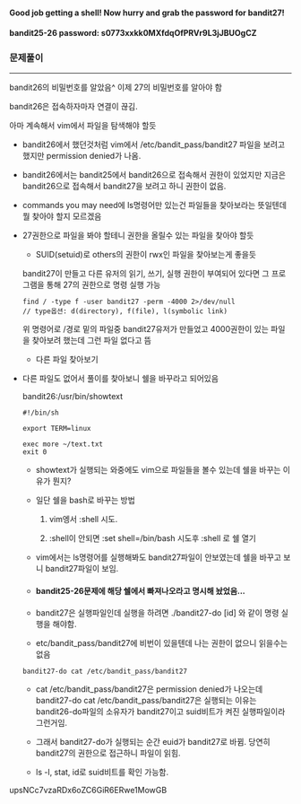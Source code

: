 #### Good job getting a shell! Now hurry and grab the password for bandit27!

#### bandit25-26 password: s0773xxkk0MXfdqOfPRVr9L3jJBUOgCZ

### 문제풀이
---
bandit26의 비밀번호를 알았음^ 이제 27의 비밀번호를 알아야 함

bandit26은 접속하자마자 연결이 끊김.

아마 계속해서 vim에서 파일을 탐색해야 할듯

* bandit26에서 했던것처럼 vim에서 /etc/bandit_pass/bandit27 파일을 보려고 했지만 permission denied가 나옴.

* bandit26에서는 bandit25에서 bandit26으로 접속해서 권한이 있었지만 지금은 bandit26으로 접속해서 bandit27을 보려고 하니 권한이 없음.

* commands you may need에 ls명령어만 있는건 파일들을 찾아보라는 뜻일텐데 뭘 찾아야 할지 모르겠음

* 27권한으로 파일을 봐야 할테니 권한을 올릴수 있는 파일을 찾아야 할듯

    - SUID(setuid)로 others의 권한이 rwx인 파일을 찾아보는게 좋을듯 
    
    bandit27이 만들고 다른 유저의 읽기, 쓰기, 실행 권한이 부여되어 있다면 그 프로그램을 통해 27의 권한으로 명령 실행 가능

    ```
    find / -type f -user bandit27 -perm -4000 2>/dev/null
    // type옵션: d(directory), f(file), l(symbolic link)
    ```

    위 명령어로 /경로 밑의 파일중 bandit27유저가 만들었고 4000권한이 있는 파일을 찾아보려 했는데 그런 파일 없다고 뜸

    - 다른 파일 찾아보기
    
* 다른 파일도 없어서 풀이를 찾아보니 쉘을 바꾸라고 되어있음

    bandit26:/usr/bin/showtext
    ```
    #!/bin/sh

    export TERM=linux

    exec more ~/text.txt
    exit 0
    ```
    - showtext가 실행되는 와중에도 vim으로 파일들을 볼수 있는데 쉘을 바꾸는 이유가 뭔지?

    - 일단 쉘을 bash로 바꾸는 방법

        1. vim엥서 :shell 시도.

        2. :shell이 안되면 :set shell=/bin/bash 시도후 :shell 로 쉘 열기

    - vim에서는 ls명령어를 실행해봐도 bandit27파일이 안보였는데 쉘을 바꾸고 보니 bandit27파일이 보임.

    - #### bandit25-26문제에 해당 쉘에서 빠져나오라고 명시해 놨었음...

    - bandit27은 실행파일인데 실행을 하려면 ./bandit27-do [id] 와 같이 명령 실행을 해야함.

    - etc/bandit_pass/bandit27에 비번이 있을텐데 나는 권한이 없으니 읽을수는 없음

    ```
    bandit27-do cat /etc/bandit_pass/bandit27
    ```

    - cat /etc/bandit_pass/bandit27은 permission denied가 나오는데 bandit27-do cat /etc/bandit_pass/bandit27은 실행되는 이유는 bandit26-do파일의 소유자가 bandit27이고 suid비트가 켜진 실행파일이라 그런거임.

    - 그래서 bandit27-do가 실행되는 순간 euid가 bandit27로 바뀜. 당연히 bandit27의 권한으로 접근하니 파일이 읽힘.

    - ls -l, stat, id로 suid비트를 확인 가능함.

upsNCc7vzaRDx6oZC6GiR6ERwe1MowGB